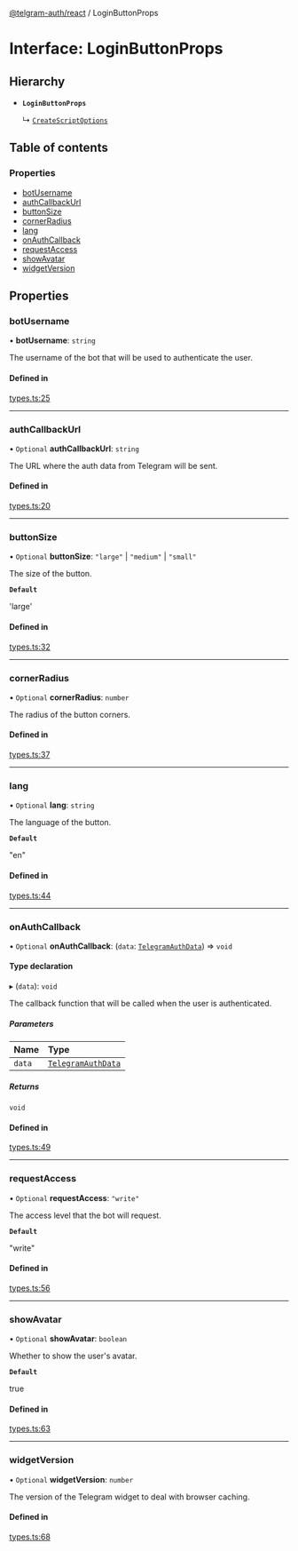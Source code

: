 [@telgram-auth/react](../README.md) / LoginButtonProps

# Interface: LoginButtonProps

## Hierarchy

- **`LoginButtonProps`**

  ↳ [`CreateScriptOptions`](CreateScriptOptions.md)

## Table of contents

### Properties

- [botUsername](LoginButtonProps.md#botusername)
- [authCallbackUrl](LoginButtonProps.md#authcallbackurl)
- [buttonSize](LoginButtonProps.md#buttonsize)
- [cornerRadius](LoginButtonProps.md#cornerradius)
- [lang](LoginButtonProps.md#lang)
- [onAuthCallback](LoginButtonProps.md#onauthcallback)
- [requestAccess](LoginButtonProps.md#requestaccess)
- [showAvatar](LoginButtonProps.md#showavatar)
- [widgetVersion](LoginButtonProps.md#widgetversion)

## Properties

### botUsername

• **botUsername**: `string`

The username of the bot that will be used to authenticate the user.

#### Defined in

[types.ts:25](https://github.com/manzoorwanijk/telegram-auth/blob/bb906d2/packages/react/src/types.ts#L25)

___

### authCallbackUrl

• `Optional` **authCallbackUrl**: `string`

The URL where the auth data from Telegram will be sent.

#### Defined in

[types.ts:20](https://github.com/manzoorwanijk/telegram-auth/blob/bb906d2/packages/react/src/types.ts#L20)

___

### buttonSize

• `Optional` **buttonSize**: ``"large"`` \| ``"medium"`` \| ``"small"``

The size of the button.

**`Default`**

'large'

#### Defined in

[types.ts:32](https://github.com/manzoorwanijk/telegram-auth/blob/bb906d2/packages/react/src/types.ts#L32)

___

### cornerRadius

• `Optional` **cornerRadius**: `number`

The radius of the button corners.

#### Defined in

[types.ts:37](https://github.com/manzoorwanijk/telegram-auth/blob/bb906d2/packages/react/src/types.ts#L37)

___

### lang

• `Optional` **lang**: `string`

The language of the button.

**`Default`**

"en"

#### Defined in

[types.ts:44](https://github.com/manzoorwanijk/telegram-auth/blob/bb906d2/packages/react/src/types.ts#L44)

___

### onAuthCallback

• `Optional` **onAuthCallback**: (`data`: [`TelegramAuthData`](TelegramAuthData.md)) => `void`

#### Type declaration

▸ (`data`): `void`

The callback function that will be called when the user is authenticated.

##### Parameters

| Name | Type |
| :------ | :------ |
| `data` | [`TelegramAuthData`](TelegramAuthData.md) |

##### Returns

`void`

#### Defined in

[types.ts:49](https://github.com/manzoorwanijk/telegram-auth/blob/bb906d2/packages/react/src/types.ts#L49)

___

### requestAccess

• `Optional` **requestAccess**: ``"write"``

The access level that the bot will request.

**`Default`**

"write"

#### Defined in

[types.ts:56](https://github.com/manzoorwanijk/telegram-auth/blob/bb906d2/packages/react/src/types.ts#L56)

___

### showAvatar

• `Optional` **showAvatar**: `boolean`

Whether to show the user's avatar.

**`Default`**

true

#### Defined in

[types.ts:63](https://github.com/manzoorwanijk/telegram-auth/blob/bb906d2/packages/react/src/types.ts#L63)

___

### widgetVersion

• `Optional` **widgetVersion**: `number`

The version of the Telegram widget to deal with browser caching.

#### Defined in

[types.ts:68](https://github.com/manzoorwanijk/telegram-auth/blob/bb906d2/packages/react/src/types.ts#L68)
